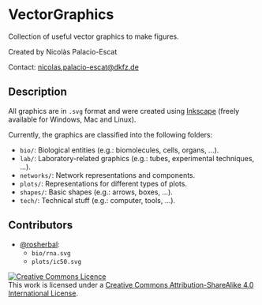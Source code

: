 # VectorGraphics

Collection of useful vector graphics to make figures.

Created by Nicolàs Palacio-Escat

Contact: [nicolas.palacio-escat@dkfz.de](mailto:nicolas.palacio-escat@dkfz.de)

## Description

All graphics are in `.svg` format and were created using [Inkscape](https://inkscape.org/en/) (freely available for Windows, Mac and Linux).

Currently, the graphics are classified into the following folders:
- `bio/`: Biological entities (e.g.: biomolecules, cells, organs, ...).
- `lab/`: Laboratory-related graphics (e.g.: tubes, experimental techniques, ...).
- `networks/`: Network representations and components.
- `plots/`: Representations for different types of plots.
- `shapes/`: Basic shapes (e.g.: arrows, boxes, ...).
- `tech/`: Technical stuff (e.g.: computer, tools, ...).

## Contributors

- [@rosherbal](https://github.com/rosherbal):
    - `bio/rna.svg`
    - `plots/ic50.svg`

<a rel="license" href="http://creativecommons.org/licenses/by-sa/4.0/"><img alt="Creative Commons Licence" style="border-width:0" src="https://i.creativecommons.org/l/by-sa/4.0/88x31.png" /></a><br />This work is licensed under a <a rel="license" href="http://creativecommons.org/licenses/by-sa/4.0/">Creative Commons Attribution-ShareAlike 4.0 International License</a>.
